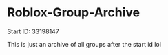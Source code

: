 # Roblox-Group-Archive

Start ID: 33198147

This is just an archive of all groups after the start id lol
